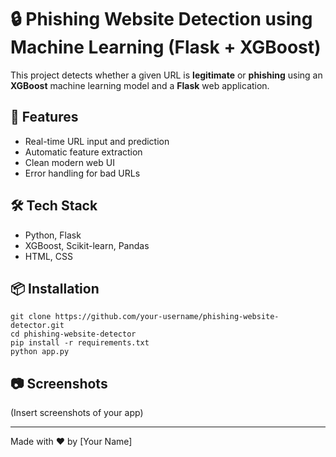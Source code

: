 
# 🔒 Phishing Website Detection using Machine Learning (Flask + XGBoost)

This project detects whether a given URL is **legitimate** or **phishing** using an **XGBoost** machine learning model and a **Flask** web application.

## 🚀 Features
- Real-time URL input and prediction
- Automatic feature extraction
- Clean modern web UI
- Error handling for bad URLs

## 🛠️ Tech Stack
- Python, Flask
- XGBoost, Scikit-learn, Pandas
- HTML, CSS

## 📦 Installation
```
git clone https://github.com/your-username/phishing-website-detector.git
cd phishing-website-detector
pip install -r requirements.txt
python app.py
```

## 📷 Screenshots
(Insert screenshots of your app)

---
Made with ❤️ by [Your Name]
